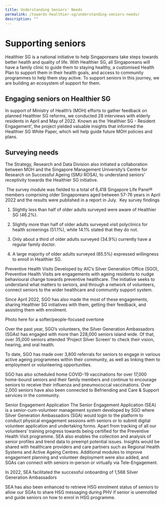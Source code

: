 ```yaml
---
title: Understanding Seniors' Needs
permalink: /towards-healthier-sg/understanding-seniors-needs/
description: ""
---
```

# Supporting seniors

Healthier SG is a national initiative to help Singaporeans take steps towards better health and quality of life. With Healthier SG, all Singaporeans will have a family clinic to guide them to staying healthy, a customised Health Plan to support them in their health goals, and access to community programmes to help them stay active. To support seniors in this journey, we are building an ecosystem of support for them. 

## Engaging seniors on Healthier SG 
In support of Ministry of Health’s (MOH) efforts to gather feedback on planned Healthier SG reforms, we conducted 28 interviews with elderly residents in April and May of 2022. Known as the ‘Healthier SG - Resident Engagement’, the project yielded valuable insights that informed the Healthier SG White Paper, which will help guide future MOH policies and plans.



## Surveying needs 
The Strategy, Research and Data Division also initiated a collaboration between MOH and the Singapore Management University’s Centre for Research on Successful Ageing (SMU ROSA), to understand seniors' receptivity towards the Healthier SG initiative. 

<img>
The survey module was fielded to a total of 6,418 Singapore Life Panel® members comprising older Singaporeans aged between 57-76 years in April 2022 and the results were published in a report in July.

 
<img>
Key survey findings 

1.	Slightly less than half of older adults surveyed were aware of Healthier SG (46.2%). 

2.	Slightly more than half of older adults surveyed visit polyclinics for health screenings (51.1%), while 14.1% stated that they do not.

3.	Only about a third of older adults surveyed (34.9%) currently have a regular family doctor.

4.	A large majority of older adults surveyed (85.5%) expressed willingness to enroll in Healthier SG. 



Preventive Health Visits 
Developed by AIC’s Silver Generation Office (SGO), Preventive Health Visits are engagements with ageing residents to nudge behavioural change towards preventive healthcare. The initiative seeks to understand what matters to seniors, and through a network of volunteers, connect seniors to the wider healthcare and community support system.

Since April 2022, SGO has also made the most of these engagements, sharing Healthier SG initiatives with them, getting their feedback, and assisting them with enrolment.

Photo here for a softer/people-focused overtone

Over the past year, SGO’s volunteers, the Silver Generation Ambassadors (SGAs) has engaged with more than 228,000 seniors island wide. Of that, over 35,000 seniors attended ‘Project Silver Screen’ to check their vision, hearing, and oral health. 

To date, SGO has made over 3,800 referrals for seniors to engage in various active ageing programmes within their community, as well as linking them to employment or volunteering opportunities.



SGO has also scheduled home COVID-19 vaccinations for over 17,000 home-bound seniors and their family members and continue to encourage seniors to receive their influenza and pneumococcal vaccinations. Over 2,000 seniors have also been connected to Befriending and Care &amp; Support services in the community.

Senior Engagement Application 
The Senior Engagement Application (SEA) is a senior-cum-volunteer management system developed by SGO where Silver Generation Ambassadors (SGA) would login to the platform to conduct physical engagement sessions with seniors or to submit digital volunteer application and undertaking forms. Apart from tracking of all our volunteers’ training progress towards being certified for the Preventive Health Visit programme. SEA also enables the collection and analysis of senior profiles and trend data to preempt potential issues. Insights would be shared with healthcare providers and care partners such as Regional Health Systems and Active Ageing Centres. Additional modules to improve engagement planning and volunteer deployment were also added, and SGAs can connect with seniors in-person or virtually via Tele-Engagement. 

In 2022, SEA facilitated the successful onboarding of 1,568 Silver Generation Ambassadors 

SEA has also been enhanced to retrieve HSG enrolment status of seniors to allow our SGAs to share HSG messaging during PHV if senior is unenrolled and guide seniors on how to enrol in HSG programme. 
